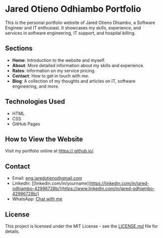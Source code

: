# Jared Otieno Odhiambo Portfolio

This is the personal portfolio website of Jared Otieno Dhiambo, a Software Engineer and IT enthusiast. It showcases my skills, experience, and services in software engineering, IT support, and hospital billing.

## Sections
- **Home**: Introduction to the website and myself.
- **About**: More detailed information about my skills and experience.
- **Rates**: Information on my service pricing.
- **Contact**: How to get in touch with me.
- **Blog**: A collection of my thoughts and articles on IT, software engineering, and more.

## Technologies Used
- HTML
- CSS
- GitHub Pages

## How to View the Website
Visit my portfolio online at [https://<engjay-tech>.github.io/<repository-name>](https://EngJay-Tech>.github.io/<repository-engjay-tech>).

## Contact
- Email: eng.jaredotieno@gmail.com
- LinkedIn: [[linkedin.com/in/yourname](https://linkedin.com/in/jared-odhiambo-42996728b/](https://www.linkedin.com/in/jared-odhiambo-42996728b/)
- WhatsApp: [Chat with me](https://wa.me/0116472800)

## License
This project is licensed under the MIT License - see the [LICENSE.md](LICENSE.md) file for details.
